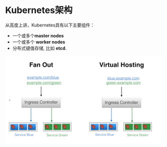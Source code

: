 # Kubernetes架构

从高度上讲，Kubernetes具有以下主要组件：

* 一个或多个**master nodes**
* 一个或多个 **worker nodes**
* 分布式键值存储, 比如 **etcd**.

![Kubernetes &#x67B6;&#x6784;](../../.gitbook/assets/image%20%2838%29.png)



